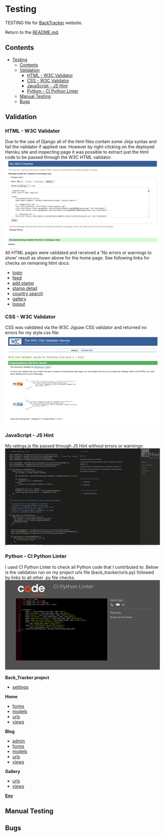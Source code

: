 # Testing

TESTING file for [BackTracker](https://back-tracker-9bf98d85163a.herokuapp.com/) website.

Return to the [README.md](README.md).

## Contents  
  
- [Testing](#testing)
  - [Contents](#contents)
  - [Validation](#validation)
    - [HTML - W3C Validator](#html---w3c-validator)
    - [CSS - W3C Validator](#css---w3c-validator)
    - [JavaScript - JS Hint](#javascript---js-hint)
    - [Python - CI Python Linter](#python---ci-python-linter)
  - [Manual Testing](#manual-testing)
  - [Bugs](#bugs)

## Validation

### HTML - W3C Validator
Due to the use of Django all of the html files contain some Jinja syntax and fail the validator if applied raw. However by right-clicking on the deployed Heroku site and inspecting page it was possible to extract just the html code to be passed through the W3C HTML validator.
<img src="static/images/home.png">
All HTML pages were validated and received a 'No errors or warnings to show' result as shown above for the home page. See following links for checks on remianing html docs:
- [login](static/images/sign_in.png)
- [feed](static/images/stamp_feed.png)
- [add stamp](static/images/add_stamp.png)
- [stamp detail](static/images/stamp_detail.png)
- [country search](static/images/country_search.png)
- [gallery](static/images/gallery.png)
- [logout](static/images/sign_out.png)

### CSS - W3C Validator
CSS was validated via the W3C Jigsaw CSS validator and returned no errors for my style.css file:
<img src="static/images/style.png">

### JavaScript - JS Hint
My ratings.js file passed through JS Hint without errors or warnings:
<img src="static/images/ratings.png">

### Python - CI Python Linter
I used CI Python Linter to check all Python code that I contributed to. Below is the validation run on my project urls file (back_tracker/urls.py) followed by links to all other .py file checks.
<img src="static/images/blog_urls.png">

__Back_Tracker project__ 
- [settings](static/images/B_T_settings.png)

__Home__
- [forms](static/images/home_forms.png)
- [models](static/images/home_models.png)
- [urls](static/images/home_urls.png)
- [views](static/images/home_views.png)

__Blog__
- [admin](static/images/blog_admin.png)
- [forms](static/images/blog_forms.png)
- [models](static/images/blog_models.png)
- [urls](static/images/blog_urls.png)
- [views](static/images/blog_views.png)

__Gallery__
- [urls](static/images/gallery_urls.png)
- [views](static/images/gallery_views.png)

__[Env](static/images/env.png)__

## Manual Testing


## Bugs